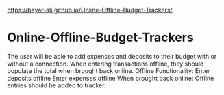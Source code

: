 
https://bayar-ali.github.io/Online-Offline-Budget-Trackers/

# Online-Offline-Budget-Trackers
The user will be able to add expenses and deposits to their budget with or without a connection. When entering transactions offline, they should populate the total when brought back online. Offline Functionality:   Enter deposits offline   Enter expenses offline   When brought back online:  Offline entries should be added to tracker.
